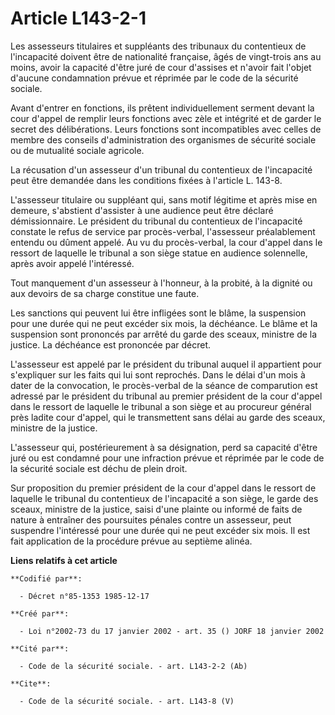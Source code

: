 # Article L143-2-1

Les assesseurs titulaires et suppléants des tribunaux du contentieux de l'incapacité doivent être de nationalité française,
âgés de vingt-trois ans au moins, avoir la capacité d'être juré de cour d'assises et n'avoir fait l'objet d'aucune
condamnation prévue et réprimée par le code de la sécurité sociale.

Avant d'entrer en fonctions, ils prêtent individuellement serment devant la cour d'appel de remplir leurs fonctions avec zèle
et intégrité et de garder le secret des délibérations. Leurs fonctions sont incompatibles avec celles de membre des conseils
d'administration des organismes de sécurité sociale ou de mutualité sociale agricole.

La récusation d'un assesseur d'un tribunal du contentieux de l'incapacité peut être demandée dans les conditions fixées à
l'article L. 143-8.

L'assesseur titulaire ou suppléant qui, sans motif légitime et après mise en demeure, s'abstient d'assister à une audience
peut être déclaré démissionnaire. Le président du tribunal du contentieux de l'incapacité constate le refus de service par
procès-verbal, l'assesseur préalablement entendu ou dûment appelé. Au vu du procès-verbal, la cour d'appel dans le ressort de
laquelle le tribunal a son siège statue en audience solennelle, après avoir appelé l'intéressé.

Tout manquement d'un assesseur à l'honneur, à la probité, à la dignité ou aux devoirs de sa charge constitue une faute.

Les sanctions qui peuvent lui être infligées sont le blâme, la suspension pour une durée qui ne peut excéder six mois, la
déchéance. Le blâme et la suspension sont prononcés par arrêté du garde des sceaux, ministre de la justice. La déchéance est
prononcée par décret.

L'assesseur est appelé par le président du tribunal auquel il appartient pour s'expliquer sur les faits qui lui sont
reprochés. Dans le délai d'un mois à dater de la convocation, le procès-verbal de la séance de comparution est adressé par le
président du tribunal au premier président de la cour d'appel dans le ressort de laquelle le tribunal a son siège et au
procureur général près ladite cour d'appel, qui le transmettent sans délai au garde des sceaux, ministre de la justice.

L'assesseur qui, postérieurement à sa désignation, perd sa capacité d'être juré ou est condamné pour une infraction prévue et
réprimée par le code de la sécurité sociale est déchu de plein droit.

Sur proposition du premier président de la cour d'appel dans le ressort de laquelle le tribunal du contentieux de
l'incapacité a son siège, le garde des sceaux, ministre de la justice, saisi d'une plainte ou informé de faits de nature à
entraîner des poursuites pénales contre un assesseur, peut suspendre l'intéressé pour une durée qui ne peut excéder six mois.
Il est fait application de la procédure prévue au septième alinéa.

**Liens relatifs à cet article**

	**Codifié par**:

	  - Décret n°85-1353 1985-12-17

	**Créé par**:

	  - Loi n°2002-73 du 17 janvier 2002 - art. 35 () JORF 18 janvier 2002

	**Cité par**:

	  - Code de la sécurité sociale. - art. L143-2-2 (Ab)

	**Cite**:

	  - Code de la sécurité sociale. - art. L143-8 (V)
